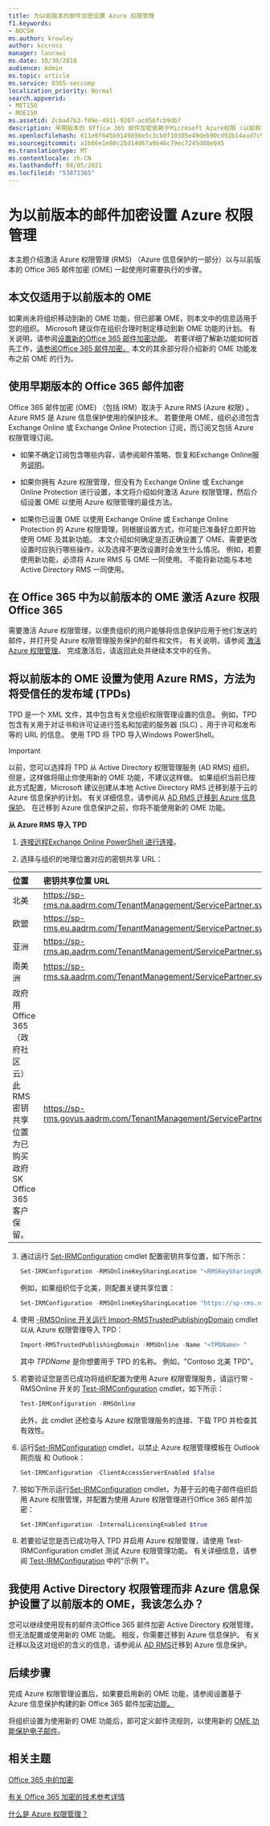 ```yaml
---
title: 为以前版本的邮件加密设置 Azure 权限管理
f1.keywords:
- NOCSH
ms.author: krowley
author: kccross
manager: laurawi
ms.date: 10/30/2018
audience: Admin
ms.topic: article
ms.service: O365-seccomp
localization_priority: Normal
search.appverid:
- MET150
- MOE150
ms.assetid: 2cba47b3-f09e-4911-9207-ac056fcb9db7
description: 早期版本的 Office 365 邮件加密依赖于Microsoft Azure权限 (以前称为Windows Azure Active Directory权限管理) 。
ms.openlocfilehash: 611e8f645b9149898e5c3cb0f10305e49deb90cd92b14aad7c946ead147e8fd9
ms.sourcegitcommit: a1b66e1e80c25d14d67a9b46c79ec7245d88e045
ms.translationtype: MT
ms.contentlocale: zh-CN
ms.lasthandoff: 08/05/2021
ms.locfileid: "53871365"
---
```

# <a name="set-up-azure-rights-management-for-the-previous-version-of-message-encryption"></a>为以前版本的邮件加密设置 Azure 权限管理

本主题介绍激活 Azure 权限管理 (RMS) （Azure 信息保护的一部分）以与以前版本的 Office 365 邮件加密 (OME) 一起使用时需要执行的步骤。

## <a name="this-article-only-applies-to-the-previous-version-of-ome"></a>本文仅适用于以前版本的 OME

如果尚未将组织移动到新的 OME 功能，但已部署 OME，则本文中的信息适用于您的组织。 Microsoft 建议你在组织合理时制定移动到新 OME 功能的计划。 有关说明，请参阅[设置新的Office 365 邮件加密功能](set-up-new-message-encryption-capabilities.md)。 若要详细了解新功能如何首先工作，[请参阅Office 365 邮件加密。](ome.md) 本文的其余部分将介绍新的 OME 功能发布之前 OME 的行为。

## <a name="prerequisites-for-using-the-previous-version-of-office-365-message-encryption"></a>使用早期版本的 Office 365 邮件加密
<a name="warmprereqs"> </a>

Office 365 邮件加密 (OME) （包括 IRM）取决于 Azure RMS (Azure 权限) 。 Azure RMS 是 Azure 信息保护使用的保护技术。 若要使用 OME，组织必须包含 Exchange Online 或 Exchange Online Protection 订阅，而订阅又包括 Azure 权限管理订阅。
  
- 如果不确定订阅包含哪些内容，请参阅邮件策略、恢复和Exchange Online服务[说明](/office365/servicedescriptions/exchange-online-service-description/message-policy-and-compliance)。

- 如果你拥有 Azure 权限管理，但没有为 Exchange Online 或 Exchange Online Protection 进行设置，本文将介绍如何激活 Azure 权限管理，然后介绍设置 OME 以使用 Azure 权限管理的最佳方法。

- 如果你已设置 OME 以使用 Exchange Online 或 Exchange Online Protection 的 Azure 权限管理，则根据设置方式，你可能已准备好立即开始使用 OME 及其新功能。 本文介绍如何确定是否正确设置了 OME、需要更改设置时应执行哪些操作，以及选择不更改设置时会发生什么情况。 例如，若要使用新功能，必须将 Azure RMS 与 OME 一同使用。 不能将新功能与本地 Active Directory RMS 一同使用。

## <a name="activate-azure-rights-management-for--the-previous-version-of-ome-in-office-365"></a>在 Office 365 中为以前版本的 OME 激活 Azure 权限Office 365

需要激活 Azure 权限管理，以便贵组织的用户能够将信息保护应用于他们发送的邮件，并打开受 Azure 权限管理服务保护的邮件和文件。 有关说明，请参阅 [激活 Azure 权限管理](/azure/information-protection/activate-service)。 完成激活后，请返回此处并继续本文中的任务。
  
## <a name="set-up-the-previous-version-of-ome-to-use-azure-rms-by-importing-trusted-publishing-domains-tpds"></a>将以前版本的 OME 设置为使用 Azure RMS，方法为将受信任的发布域 (TPDs) 

TPD 是一个 XML 文件，其中包含有关您组织权限管理设置的信息。 例如，TPD 包含有关用于对证书和许可证进行签名和加密的服务器 (SLC) 、用于许可和发布等的 URL 的信息。 使用 TPD 将 TPD 导入Windows PowerShell。
  
> [!IMPORTANT]
> 以前，您可以选择将 TPD 从 Active Directory 权限管理服务 (AD RMS) 组织。 但是，这样做将阻止你使用新的 OME 功能，不建议这样做。 如果组织当前已按此方式配置，Microsoft 建议创建从本地 Active Directory RMS 迁移到基于云的 Azure 信息保护的计划。 有关详细信息，请参阅从 [AD RMS 迁移到 Azure 信息保护](/information-protection/plan-design/migrate-from-ad-rms-to-azure-rms)。 在迁移到 Azure 信息保护之前，你将不能使用新的 OME 功能。
  
 **从 Azure RMS 导入 TPD**
  
1. [连接远程Exchange Online PowerShell 进行连接](/powershell/exchange/connect-to-exchange-online-powershell)。

2. 选择与组织的地理位置对应的密钥共享 URL：

|**位置**|**密钥共享位置 URL**|
|:-----|:-----|
|北美  <br/> |https://sp-rms.na.aadrm.com/TenantManagement/ServicePartner.svc  <br/> |
|欧盟  <br/> |https://sp-rms.eu.aadrm.com/TenantManagement/ServicePartner.svc  <br/> |
|亚洲  <br/> |https://sp-rms.ap.aadrm.com/TenantManagement/ServicePartner.svc  <br/> |
|南美洲  <br/> |https://sp-rms.sa.aadrm.com/TenantManagement/ServicePartner.svc  <br/> |
|政府用 Office 365（政府社区云）  <br/> 此 RMS 密钥共享位置为已购买政府 SK Office 365客户保留。  <br/> |https://sp-rms.govus.aadrm.com/TenantManagement/ServicePartner.svc  <br/> |
  
3. 通过运行 [Set-IRMConfiguration](/powershell/module/exchange/set-irmconfiguration) cmdlet 配置密钥共享位置，如下所示： 

   ```powershell
   Set-IRMConfiguration -RMSOnlineKeySharingLocation "<RMSKeySharingURL >"
   ```
  
   例如，如果组织位于北美，则配置关键共享位置：

   ```powershell
   Set-IRMConfiguration -RMSOnlineKeySharingLocation "https://sp-rms.na.aadrm.com/TenantManagement/ServicePartner.svc"
   ```

4. 使用 [-RMSOnline 开关运行 Import-RMSTrustedPublishingDomain](/powershell/module/exchange/import-rmstrustedpublishingdomain) cmdlet 以从 Azure 权限管理导入 TPD： 

   ```powershell
   Import-RMSTrustedPublishingDomain -RMSOnline -Name "<TPDName> "
   ```

   其中  *TPDName*  是你想要用于 TPD 的名称。 例如，"Contoso 北美 TPD"。 

5. 若要验证您是否已成功将组织配置为使用 Azure 权限管理服务，请运行带 -RMSOnline 开关的 [Test-IRMConfiguration](/powershell/module/exchange/test-irmconfiguration) cmdlet，如下所示：

   ```powershell
   Test-IRMConfiguration -RMSOnline
   ```

   此外，此 cmdlet 还检查与 Azure 权限管理服务的连接、下载 TPD 并检查其有效性。

6. 运行[Set-IRMConfiguration](/powershell/module/exchange/set-irmconfiguration) cmdlet，以禁止 Azure 权限管理模板在 Outlook 网页版 和 Outlook： 

   ```powershell
   Set-IRMConfiguration -ClientAccessServerEnabled $false
   ```

7. 按如下所示运行[Set-IRMConfiguration](/powershell/module/exchange/set-irmconfiguration) cmdlet，为基于云的电子邮件组织启用 Azure 权限管理，并配置为使用 Azure 权限管理进行Office 365 邮件加密：

   ```powershell
   Set-IRMConfiguration -InternalLicensingEnabled $true
   ```

8. 若要验证您是否已成功导入 TPD 并启用 Azure 权限管理，请使用 Test-IRMConfiguration cmdlet 测试 Azure 权限管理功能。 有关详细信息，请参阅 [Test-IRMConfiguration](/powershell/module/exchange/test-irmconfiguration) 中的"示例 1"。

## <a name="i-have-the-previous-version-of-ome-set-up-with-active-directory-rights-management-not-azure-information-protection-what-do-i-do"></a>我使用 Active Directory 权限管理而非 Azure 信息保护设置了以前版本的 OME，我该怎么办？
<a name="importTPDs"> </a>

您可以继续使用现有的邮件流Office 365 邮件加密 Active Directory 权限管理，但无法配置或使用新的 OME 功能。 相反，你需要迁移到 Azure 信息保护。 有关迁移以及这对组织的含义的信息，请参阅从 [AD RMS](/information-protection/deploy-use/prepare-environment-adrms)迁移到 Azure 信息保护。
  
## <a name="next-steps"></a>后续步骤
<a name="importTPDs"> </a>

完成 Azure 权限管理设置后，如果要启用新的 OME 功能，请参阅设置基于 Azure 信息保护构建的新 Office 365 邮件加密[功能。](./set-up-new-message-encryption-capabilities.md)
  
将组织设置为使用新的 OME 功能后，即可定义邮件流规则，以使用新的 [OME 功能保护电子邮件](define-mail-flow-rules-to-encrypt-email.md)。
  
## <a name="related-topics"></a>相关主题
<a name="importTPDs"> </a>

[Office 365 中的加密](encryption.md)
  
[有关 Office 365 加密的技术参考详情](technical-reference-details-about-encryption.md)
  
[什么是 Azure 权限管理？](/information-protection/understand-explore/what-is-azure-rms)